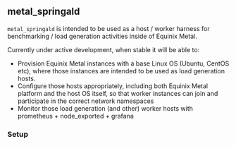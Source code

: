## metal_springald

`metal_springald` is intended to be used as a host / worker harness for benchmarking / load generation activities inside of Equinix Metal.

Currently under active development, when stable it will be able to:

- Provision Equinix Metal instances with a base Linux OS (Ubuntu, CentOS etc), where those instances are intended to be used as load generation hosts.
- Configure those hosts appropriately, including both Equinix Metal platform and the host OS itself, so that worker instances can join and participate in the correct network namespaces
- Monitor those load generation (and other) worker hosts with prometheus + node_exported + grafana


### Setup
